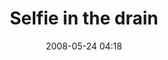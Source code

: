 ---
title: "Selfie in the drain"
layout: picture
picture: "/assets/camera-roll/2008/2008-05-24-selfie-in-the-drain/recon-2-045.jpg"
thumbnail: "/assets/camera-roll/2008/2008-05-24-selfie-in-the-drain/recon-2-045-thumbnail.jpg"
date: 2008-05-24 04:18
tags:
  - Recon 2
  - selfie
  - spray paint
  - drain
  - Lake Phalen
  - Urban Exploration
  - Photograph
---